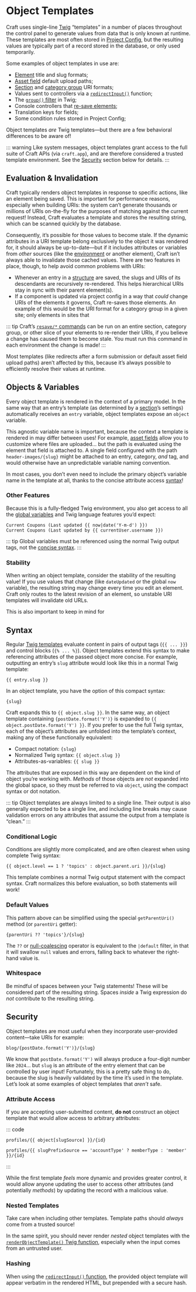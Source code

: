 # Object Templates

Craft uses single-line [Twig](../development/twig.md) “templates” in a number of places throughout the control panel to generate values from data that is only known at runtime. These templates are most often stored in [Project Config](project-config.md), but the resulting values are typically part of a record stored in the database, or only used temporarily.

Some examples of object templates in use are:

- [Element](elements.md) title and slug formats;
- [Asset field](../reference/field-types/assets.md) default upload paths;
- [Section](../reference/element-types/entries.md#sections) and [category group](../reference/element-types/categories.md#category-groups) URI formats;
- Values sent to controllers via a [`redirectInput()`](../reference/twig/functions.md) function;
- The [`group()` filter](../reference/twig/filters.md) in Twig;
- Console controllers that [re-save elements](../reference/cli.md#resave);
- Translation keys for fields;
- Some condition rules stored in Project Config;

Object templates _are_ Twig templates—but there are a few behavioral differences to be aware of!

::: warning
Like system messages, object templates grant access to the full suite of Craft APIs (via `craft.app`), and are therefore considered a trusted template environment. See the [Security](#security) section below for details.
:::

## Evaluation & Invalidation

Craft typically renders object templates in response to specific actions, like an element being saved. This is important for performance reasons, especially when building URIs: the system can’t generate thousands or millions of URIs on-the-fly for the purposes of matching against the current request! Instead, Craft evaluates a template and stores the resulting string, which can be scanned quickly by the database.

Consequently, it’s possible for those values to become stale. If the dynamic attributes in a URI template belong exclusively to the object it was rendered for, it should always be up-to-date—but if it includes attributes or variables from _other_ sources (like the [environment](../configure.md#env) or another element), Craft isn’t always able to invalidate those cached values. There are two features in place, though, to help avoid common problems with URIs:

- Whenever an entry in a [structure](../reference/element-types/entries.md#structures) are saved, the slugs and URIs of its descendants are recursively re-rendered. This helps hierarchical URIs stay in sync with their parent element(s).
- If a component is updated via project config in a way that _could_ change URIs of the elements it governs, Craft re-saves those elements. An example of this would be the URI format for a category group in a given site; only elements in sites that 

::: tip
Craft’s [`resave/*` commands](../reference/cli.md#resave) can be run on an entire section, category group, or other slice of your elements to re-render their URIs, if you believe a change has caused them to become stale. You must run this command in each environment the change is made!
:::

Most templates (like redirects after a form submission or default asset field upload paths) aren’t affected by this, because it’s always possible to efficiently resolve their values at runtime.

## Objects & Variables

Every object template is rendered in the context of a primary model. In the same way that an entry’s template (as determined by a [section](../reference/element-types/entries.md#sections)’s settings) automatically receives an `entry` variable, object templates expose an `object` variable.

This agnostic variable name is important, because the context a template is rendered in may differ between uses! For example, [asset fields](../reference/field-types/assets.md) allow you to customize where files are uploaded… but the path is evaluated using the element that field is attached to. A single field configured with the path `header-images/{slug}` might be attached to an entry, category, _and_ tag, and would otherwise have an unpredictable variable naming convention.

In most cases, you don’t even need to include the primary object’s variable name in the template at all, thanks to the concise attribute access [syntax](#syntax)!

### Other Features

Because this is a fully-fledged Twig environment, you also get access to all the [global variables](../reference/twig/global-variables.md) and Twig language features you’d expect:

```twig
Current Coupons (Last updated {{ now|date('Y-m-d') }})
Current Coupons (Last updated by {{ currentUser.username }})
```

::: tip
Global variables must be referenced using the normal Twig output tags, not the [concise syntax](#syntax).
:::

### Stability

When writing an object template, consider the stability of the resulting value! If you use values that change (like `dateUpdated` or the global `now` variable), the resulting string may change every time you edit an element. Craft only routes to the latest revision of an element, so unstable URI templates will invalidate old URLs.

This is also important to keep in mind for 

## Syntax

Regular [Twig templates](../development/twig.md) evaluate content in pairs of output tags (`{{ ... }}`) and control blocks (`{% ... %}`). Object templates extend this syntax to make referencing attributes of the passed object more concise. For example, outputting an entry’s `slug` attribute would look like this in a normal Twig template:

```twig
{{ entry.slug }}
```

In an object template, you have the option of this compact syntax:

```
{slug}
```

Craft expands this to `{{ object.slug }}`. In the same way, an object template containing `{postDate.format('Y')}` is expanded to `{{ object.postDate.format('Y') }}`. If you prefer to use the full Twig syntax, each of the object’s attributes are unfolded into the template’s context, making any of these functionally equivalent:

- Compact notation: `{slug}`
- Normalized Twig syntax: `{{ object.slug }}`
- Attributes-as-variables: `{{ slug }}`

The attributes that are exposed in this way are dependent on the kind of object you’re working with. _Methods_ of those objects are _not_ expanded into the global space, so they must be referred to via `object`, using the compact syntax or dot notation.

::: tip
Object templates are always limited to a single line. Their output is also generally expected to be a single line, and including line breaks may cause validation errors on any attributes that assume the output from a template is “clean.”
:::

### Conditional Logic

Conditions are slightly more complicated, and are often clearest when using complete Twig syntax:

```twig
{{ object.level == 1 ? 'topics' : object.parent.uri }}/{slug}
```

This template combines a normal Twig output statement with the compact syntax. Craft normalizes this before evaluation, so both statements will work!

### Default Values

This pattern above can be simplified using the special `getParentUri()` method (or `parentUri` getter):

```twig
{parentUri ?? 'topics'}/{slug}
```

The `??` or [null-coalescing](https://twig.symfony.com/doc/3.x/templates.html#other-operators) operator is equivalent to the `|default` filter, in that it will swallow `null` values and errors, falling back to whatever the right-hand value is.

### Whitespace

Be mindful of spaces between your Twig statements! These will be considered part of the resulting string. Spaces _inside_ a Twig expression do _not_ contribute to the resulting string.

## Security

Object templates are most useful when they incorporate user-provided content—take URIs for example:

```
blog/{postDate.format('Y')}/{slug}
```

We know that `postDate.format('Y')` will always produce a four-digit number like `2024`… but `slug` is an attribute of the entry element that can be controlled by user input! Fortunately, this is a pretty safe thing to do, because the slug is heavily validated by the time it’s used in the template. Let’s look at some examples of object templates that _aren’t_ safe.

### Attribute Access

If you are accepting user-submitted content, **do not** construct an object template that would allow access to arbitrary attributes:

::: code
```twig Dangerous
profiles/{{ object[slugSource] }}/{id}
```
```twig Safe
profiles/{{ slugPrefixSource == 'accountType' ? memberType : 'member' }}/{id}
```
:::

While the first template _feels_ more dynamic and provides greater control, it would allow anyone updating the user to access other attributes (and potentially _methods_) by updating the record with a malicious value.

### Nested Templates

Take care when including other templates. Template paths should _always_ come from a trusted source!

In the same spirit, you should never render _nested_ object templates with the [`renderObjectTemplate()` Twig function](../reference/twig/functions.md#renderobjecttemplate), especially when the input comes from an untrusted user.

### Hashing

When using the [`redirectInput()` function](../reference/twig/functions.md#redirectinput), the provided object template will appear verbatim in the rendered HTML, but prepended with a secure hash.
